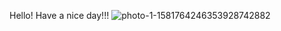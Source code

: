 Hello!
Have a nice day!!!
![photo-1-1581764246353928742882](https://user-images.githubusercontent.com/64268379/196031235-c3361a98-b03f-446f-a5e0-3c954d912c78.jpeg)
